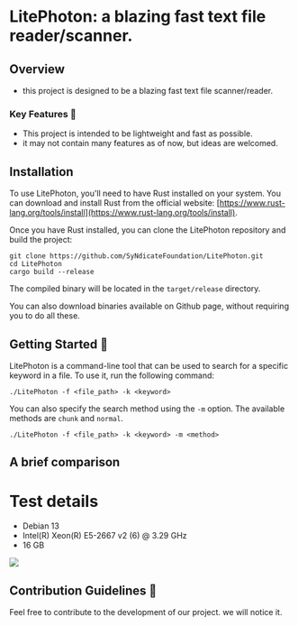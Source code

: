 # LitePhoton: a blazing fast text file reader/scanner.


## Overview

- this project is designed to be a blazing fast text file scanner/reader.

### Key Features 🚀

- This project is intended to be lightweight and fast as possible.
- it may not contain many features as of now, but ideas are welcomed.

## Installation

To use LitePhoton, you'll need to have Rust installed on your system. You can download and install Rust from the official website: [https://www.rust-lang.org/tools/install](https://www.rust-lang.org/tools/install).

Once you have Rust installed, you can clone the LitePhoton repository and build the project:

```
git clone https://github.com/SyNdicateFoundation/LitePhoton.git
cd LitePhoton
cargo build --release
```

The compiled binary will be located in the `target/release` directory.

You can also download binaries available on Github page, without requiring you to do all these.

## Getting Started 🚧

LitePhoton is a command-line tool that can be used to search for a specific keyword in a file. To use it, run the following command:

```
./LitePhoton -f <file_path> -k <keyword>
```

You can also specify the search method using the `-m` option. The available methods are `chunk` and `normal`.

```
./LitePhoton -f <file_path> -k <keyword> -m <method>
```
## A brief comparison
# Test details
- Debian 13
- Intel(R) Xeon(R) E5-2667 v2 (6) @ 3.29 GHz
- 16 GB
<img src="https://media.discordapp.net/attachments/1406334294875570219/1410670184573960262/zaJcqyR.png?ex=68b1dc7c&is=68b08afc&hm=7c52eb368574175fff7186e9fea819f3a3636f33d4a9ed2798b45a81c1c0787a&=&format=webp&quality=lossless&width=1314&height=681"/>


## Contribution Guidelines 🤝
Feel free to contribute to the development of our project. we will notice it.
